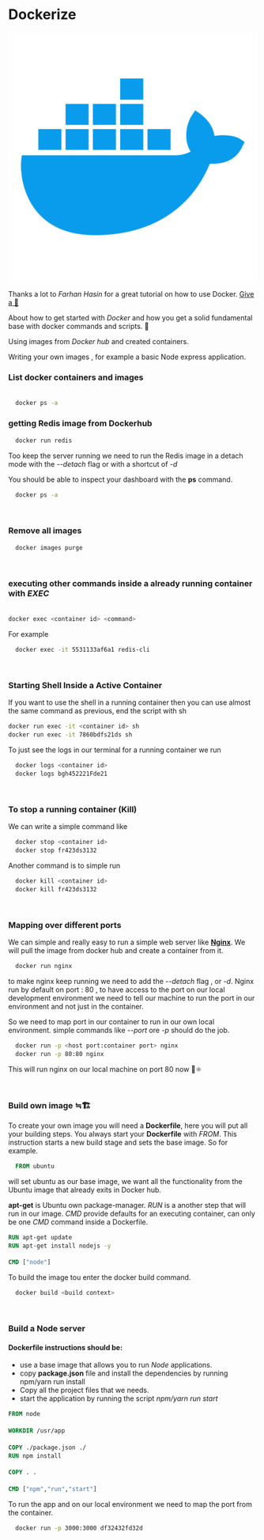 # Dockerize

<img src="./dockerlogo.png"  alt="docker_logo"/>

Thanks a lot to _Farhan Hasin_ for a great tutorial on how to use Docker. [Give a 🌟](https://github.com/fhsinchy/docker-handbook-projects)

About how to get started with _Docker_ and how you get a solid fundamental base with docker commands and scripts. 🐳

Using images from _Docker hub_ and created containers.

Writing your own images , for example a basic Node express application.

### List docker containers and images

```bash

  docker ps -a

```

### getting Redis image from Dockerhub

```bash
  docker run redis
```

Too keep the server running we need to run the Redis image in a detach mode with the _--detach_ flag or with a shortcut of _-d_

You should be able to inspect your dashboard with the **ps** command.

```bash
  docker ps -a

```

<br/>

### Remove all images

```bash
  docker images purge
```

<br/>

### executing other commands inside a already running container with _EXEC_

```bash

docker exec <container id> <command>

```

For example

```bash
  docker exec -it 5531133af6a1 redis-cli
```

<br/>

### Starting Shell Inside a Active Container

If you want to use the shell in a running container then you can use almost the same command as previous, end the script with sh

```bash
docker run exec -it <container id> sh
docker run exec -it 7860bdfs21ds sh

```

To just see the logs in our terminal for a running container we run

```bash
  docker logs <container id>
  docker logs bgh452221Fde21
```

<br />

### To stop a running container (Kill)

We can write a simple command like

```bash
  docker stop <container id>
  docker stop fr423ds3132
```

Another command is to simple run

```bash
  docker kill <container id>
  docker kill fr423ds3132
```

<br/>

### Mapping over different ports

We can simple and really easy to run a simple web server like [**Nginx**](https://www.nginx.com/).
We will pull the image from docker hub and create a container from it.

```bash
  docker run nginx
```

to make nginx keep running we need to add the _--detach_ flag , or _-d_.
Nginx run by default on port : 80 , to have access to the port on our local development environment we need to tell our machine to run the port in our environment and not just in the container.

So we need to map port in our container to run in our own local environment.
simple commands like _--port_ ore _-p_ should do the job.

```bash
  docker run -p <host port:container port> nginx
  docker run -p 80:80 nginx
```

This will run nginx on our local machine on port 80 now 🙌⚛️

<br/>

### Build own image ≒🏗

To create your own image you will need a **Dockerfile**, here you will put all your building steps.
You always start your **Dockerfile** with _FROM_.
This instruction starts a new build stage and sets the base image.
So for example.

```Dockerfile
  FROM ubuntu
```

will set ubuntu as our base image, we want all the functionality from the Ubuntu image that already exits in Docker hub.

**apt-get** is Ubuntu own package-manager.
_RUN_ is a another step that will run in our image.
_CMD_ provide defaults for an executing container, can only be one _CMD_ command inside a Dockerfile.

```Dockerfile
RUN apt-get update
RUN apt-get install nodejs -y

CMD ["node"]
```

To build the image tou enter the docker build command.

```bash
  docker build <build context>
```

<br/>

### Build a Node server

#### Dockerfile instructions should be:

- use a base image that allows you to run _Node_ applications.
- copy **package.json** file and install the dependencies by running npm/yarn run install
- Copy all the project files that we needs.
- start the application by running the script _npm/yarn run start_

```Dockerfile
FROM node

WORKDIR /usr/app

COPY ./package.json ./
RUN npm install

COPY . .

CMD ["npm","run","start"]

```

To run the app and on our local environment we need to map the port from the container.

```bash
  docker run -p 3000:3000 df32432fd32d
```

